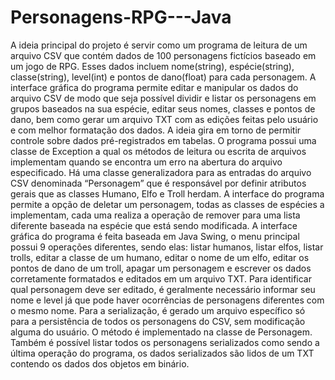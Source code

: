 # Personagens-RPG---Java
A ideia principal do projeto é servir como um programa de leitura de um arquivo CSV que contém dados de 100 personagens fictícios baseado em um jogo de RPG. Esses dados incluem nome(string), espécie(string), classe(string), level(int) e pontos de dano(float) para cada personagem. A interface gráfica do programa permite editar e manipular os dados do arquivo CSV de modo que seja possível dividir e listar os personagens em grupos baseados na sua espécie, editar seus nomes, classes e pontos de dano, bem como gerar um arquivo TXT com as edições feitas pelo usuário e com melhor formatação dos dados. A ideia gira em torno de permitir controle sobre dados pré-registrados em tabelas.
O programa possui uma classe de Exception a qual os métodos de leitura ou escrita de arquivos implementam quando se encontra um erro na abertura do arquivo especificado. Há uma classe generalizadora para as entradas do arquivo CSV denominada “Personagem” que é responsável por definir atributos gerais que as classes Humano, Elfo e Troll herdam. A interface do programa permite a opção de deletar um personagem, todas as classes de espécies a implementam, cada uma realiza a operação de remover para uma lista diferente baseada na espécie que está sendo modificada. 
A interface gráfica do programa é feita baseada em Java Swing, o menu principal possui 9 operações diferentes, sendo elas: listar humanos, listar elfos, listar trolls, editar a classe de um humano, editar o nome de um elfo, editar os pontos de dano de um troll, apagar um personagem e escrever os dados corretamente formatados e editados em um arquivo TXT. Para identificar qual personagem deve ser editado, é geralmente necessário informar seu nome e level já que pode haver ocorrências de personagens diferentes com o mesmo nome.
Para a serialização, é gerado um arquivo específico só para a persistência de todos os personagens do CSV, sem modificação alguma do usuário. O método é implementado na classe de Personagem. Também é possível listar todos os personagens serializados como sendo a última operação do programa, os dados serializados são lidos de um TXT contendo os dados dos objetos em binário.
